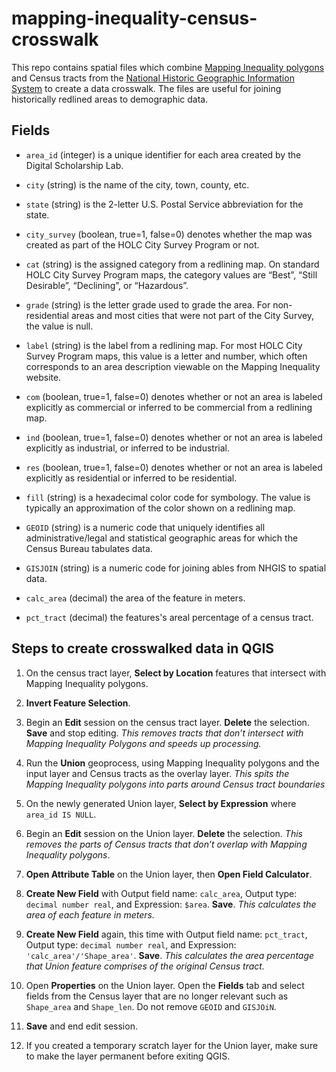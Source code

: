 # mapping-inequality-census-crosswalk

This repo contains spatial files which combine [Mapping Inequality polygons](https://dsl.richmond.edu/panorama/redlining/data) and Census tracts from the [National Historic Geographic Information System](https://www.nhgis.org/) to create a data crosswalk. The files are useful for joining historically redlined areas to demographic data.

## Fields

+ `area_id` (integer) is a unique identifier for each area created by the Digital Scholarship Lab.

+ `city` (string) is the name of the city, town, county, etc.

+ `state` (string) is the 2-letter U.S. Postal Service abbreviation for the state.

+ `city_survey` (boolean, true=1, false=0) denotes whether the map was created as part of the HOLC City Survey Program or not.

+ `cat` (string) is the assigned category from a redlining map. On standard HOLC City Survey Program maps, the category values are “Best”, “Still Desirable”, “Declining”, or “Hazardous”.

+ `grade` (string) is the letter grade used to grade the area. For non-residential areas and most cities that were not part of the City Survey, the value is null.

+ `label` (string) is the label from a redlining map. For most HOLC City Survey Program maps, this value is a letter and number, which often corresponds to an area description viewable on the Mapping Inequality website. 

+ `com` (boolean, true=1, false=0) denotes whether or not an area is labeled explicitly as commercial or inferred to be commercial  from a redlining map.

+ `ind` (boolean, true=1, false=0) denotes whether or not an area is labeled explicitly as industrial, or inferred to be industrial.

+ `res` (boolean, true=1, false=0) denotes whether or not an area is labeled explicitly as residential or inferred to be residential.

+ `fill` (string) is a hexadecimal color code for symbology. The value is typically an approximation of the color shown on a redlining map.

+ `GEOID` (string) is a numeric code that uniquely identifies all administrative/legal and statistical geographic areas for which the Census Bureau tabulates data.

+ `GISJOIN` (string) is a numeric code for joining ables from NHGIS to spatial data.

+ `calc_area` (decimal) the area of the feature in meters.

+ `pct_tract` (decimal) the features's areal percentage of a census tract.

## Steps to create crosswalked data in QGIS

1. On the census tract layer, **Select by Location** features that intersect with Mapping Inequality polygons.

2. **Invert Feature Selection**.

3. Begin an **Edit** session on the census tract layer.  **Delete** the selection. **Save** and stop editing. _This removes tracts that don’t intersect with Mapping Inequality Polygons and speeds up processing._

4. Run the **Union** geoprocess, using Mapping Inequality polygons and the input layer and Census tracts as the overlay layer. _This spits the Mapping Inequality polygons into parts around Census tract boundaries_
 
5. On the newly generated Union layer, **Select by Expression** where `area_id IS NULL`. 

6. Begin an **Edit** session on the Union layer. **Delete** the selection. _This removes the parts of Census tracts that don’t overlap with Mapping Inequality polygons_.

7. **Open Attribute Table** on the Union layer, then **Open Field Calculator**.

8. **Create New Field** with Output field name: `calc_area`, Output type: `decimal number real`, and Expression: `$area`. **Save**. _This calculates the area of each feature in meters._

9. **Create New Field** again, this time with Output field name: `pct_tract`, Output type: `decimal number real`, and Expression: `'calc_area'/'Shape_area'`. **Save**. _This calculates the area percentage that Union feature comprises of the original Census tract._

10. Open **Properties** on the Union layer. Open the **Fields** tab and select fields from the Census layer that are no longer relevant such as `Shape_area` and `Shape_len`. Do not remove `GEOID` and  `GISJOiN`.

11. **Save** and end edit session.

12. If you created a temporary scratch layer for the Union layer, make sure to make the layer permanent before exiting QGIS.

 
